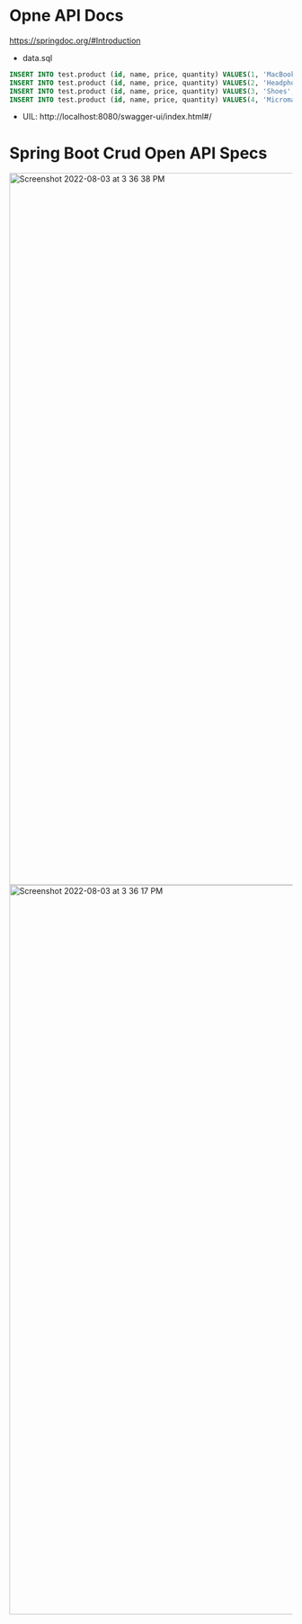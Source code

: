 
# Opne API Docs
https://springdoc.org/#Introduction

- data.sql

```sql
INSERT INTO test.product (id, name, price, quantity) VALUES(1, 'MacBook Pro-2', 194000.0, 1);
INSERT INTO test.product (id, name, price, quantity) VALUES(2, 'Headphones', 1100.0, 2);
INSERT INTO test.product (id, name, price, quantity) VALUES(3, 'Shoes', 2200.0, 2);
INSERT INTO test.product (id, name, price, quantity) VALUES(4, 'Micromax Mobile', 12000.0, 1);
```

- UIL: http://localhost:8080/swagger-ui/index.html#/

# Spring Boot Crud Open API Specs

<img width="1267" alt="Screenshot 2022-08-03 at 3 36 38 PM" src="https://user-images.githubusercontent.com/54174687/182583261-ebf6de9e-c938-458e-b26d-48ee7f11f5f2.png">

<img width="1298" alt="Screenshot 2022-08-03 at 3 36 17 PM" src="https://user-images.githubusercontent.com/54174687/182583239-5602d3dd-b550-453e-97af-51f94aa0d49e.png">
